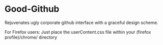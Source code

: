 # Good-Github
Rejuvenates ugly corporate github interface with a graceful design scheme.

For Firefox users:
Just place the userContent.css file within your (firefox profile)/chrome/ directory
